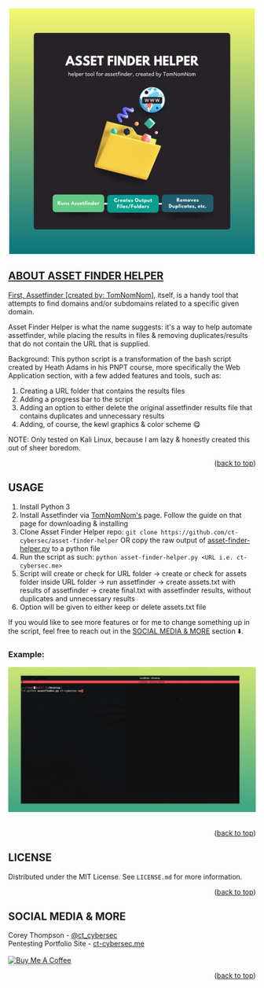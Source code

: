 <a name="readme-top"></a>

<!-- PROJECT SHIELDS 
[![Contributors][contributors-shield]][contributors-url]
[![Forks][forks-shield]][forks-url]
[![Stargazers][stars-shield]][stars-url]
[![Issues][issues-shield]][issues-url]
[![MIT License][license-shield]][license-url]
[![LinkedIn][linkedin-shield]][linkedin-url]
-->

<!-- PROJECT LOGO -->
<br />
<div align="center">
  <a href="https://github.com/ct-cybersec/asset-finder-helper">
    <img src="images/asset-finder-help.png" alt="Logo" width="500" height="500">
</div>

<!-- ABOUT THE PROJECT -->
## ABOUT ASSET FINDER HELPER

First, Assetfinder [created by: [TomNomNom](https://github.com/tomnomnom/assetfinder)], itself, is a handy tool that attempts to find domains and/or subdomains related to a specific given domain.

Asset Finder Helper is what the name suggests: it's a way to help automate assetfinder, while placing the results in files & removing duplicates/results that do not contain the URL that is supplied.

Background: This python script is a transformation of the bash script created by Heath Adams in his PNPT course, more specifically the Web Application section, with a few added features and tools, such as:
1. Creating a URL folder that contains the results files
2. Adding a progress bar to the script
3. Adding an option to either delete the original assetfinder results file that contains duplicates and unnecessary results
4. Adding, of course, the kewl graphics & color scheme 😋

NOTE: Only tested on Kali Linux, because I am lazy & honestly created this out of sheer boredom.

<p align="right">(<a href="#readme-top">back to top</a>)</p>

<!-- USAGE EXAMPLES -->
## USAGE
1. Install Python 3
2. Install Assetfinder via [TomNomNom's](https://github.com/tomnomnom/assetfinder) page. Follow the guide on that page for downloading & installing
3. Clone Asset Finder Helper repo: `git clone https://github.com/ct-cybersec/asset-finder-helper` OR copy the raw output of [asset-finder-helper.py](https://raw.githubusercontent.com/ct-cybersec/asset-finder-helper/main/asset-finder-helper.py) to a python file
2. Run the script as such: `python asset-finder-helper.py <URL i.e. ct-cybersec.me>`
3. Script will create or check for URL folder -> create or check for assets folder inside URL folder -> run assetfinder -> create assets.txt with results of assetfinder -> create final.txt with assetfinder results, without duplicates and unnecessary results
4. Option will be given to either keep or delete assets.txt file

If you would like to see more features or for me to change something up in the script, feel free to reach out in the [SOCIAL MEDIA & MORE](https://github.com/ct-cybersec/asset-finder-helper#social-media--more) section ⬇️.

### Example:
<div align="center">
  <a href="https://github.com/ct-cybersec/asset-finder-helper">
    <img src="images/asset-finder-help-gif2.gif" alt="Gif">
  </a>
</div>
</br>

<p align="right">(<a href="#readme-top">back to top</a>)</p>

<!-- LICENSE -->
## LICENSE

Distributed under the MIT License. See `LICENSE.md` for more information.

<p align="right">(<a href="#readme-top">back to top</a>)</p>


<!-- PENTESTING PORTFOLIO SITE -->
## SOCIAL MEDIA & MORE

Corey Thompson - [@ct_cybersec](https://twitter.com/ct_cybersec)<br />
Pentesting Portfolio Site - [ct-cybersec.me](https://ct-cybersec.me)<br /><br />
<a href="https://www.buymeacoffee.com/ctcybersec" target="_blank"><img src="https://www.buymeacoffee.com/assets/img/custom_images/orange_img.png" alt="Buy Me A Coffee" style="height: 41px !important;width: 174px !important;box-shadow: 0px 3px 2px 0px rgba(190, 190, 190, 0.5) !important;-webkit-box-shadow: 0px 3px 2px 0px rgba(190, 190, 190, 0.5) !important;" ></a>

<p align="right">(<a href="#readme-top">back to top</a>)</p>


<!-- MARKDOWN LINKS & IMAGES -->
<!-- https://www.markdownguide.org/basic-syntax/#reference-style-links -->
[contributors-shield]: https://img.shields.io/github/contributors/othneildrew/Best-README-Template.svg?style=for-the-badge
[contributors-url]: https://github.com/ct-cybersec/password-generator/graphs/contributors
[forks-shield]: https://img.shields.io/github/forks/othneildrew/Best-README-Template.svg?style=for-the-badge
[forks-url]: https://github.com/ct-cybersec/password-generator/network/members
[stars-shield]: https://img.shields.io/github/stars/othneildrew/Best-README-Template.svg?style=for-the-badge
[stars-url]: https://github.com/ct-cybersec/password-generator/stargazers
[issues-shield]: https://img.shields.io/github/issues/othneildrew/Best-README-Template.svg?style=for-the-badge
[issues-url]: https://github.com/ct-cybersec/password-generator/issues
[license-shield]: https://img.shields.io/github/license/othneildrew/Best-README-Template.svg?style=for-the-badge
[license-url]: https://github.com/ct-cybersec/password-generator/blob/main/LICENSE
[linkedin-shield]: https://img.shields.io/badge/-LinkedIn-black.svg?style=for-the-badge&logo=linkedin&colorB=555
[linkedin-url]: https://www.linkedin.com/in/coreythompson42/
[product-screenshot]: images/asset-finder-help-gif.gif
[Next.js]: https://img.shields.io/badge/next.js-000000?style=for-the-badge&logo=nextdotjs&logoColor=white
[Next-url]: https://nextjs.org/
[React.js]: https://img.shields.io/badge/React-20232A?style=for-the-badge&logo=react&logoColor=61DAFB
[React-url]: https://reactjs.org/
[Vue.js]: https://img.shields.io/badge/Vue.js-35495E?style=for-the-badge&logo=vuedotjs&logoColor=4FC08D
[Vue-url]: https://vuejs.org/
[Angular.io]: https://img.shields.io/badge/Angular-DD0031?style=for-the-badge&logo=angular&logoColor=white
[Angular-url]: https://angular.io/
[Svelte.dev]: https://img.shields.io/badge/Svelte-4A4A55?style=for-the-badge&logo=svelte&logoColor=FF3E00
[Svelte-url]: https://svelte.dev/
[Laravel.com]: https://img.shields.io/badge/Laravel-FF2D20?style=for-the-badge&logo=laravel&logoColor=white
[Laravel-url]: https://laravel.com
[Bootstrap.com]: https://img.shields.io/badge/Bootstrap-563D7C?style=for-the-badge&logo=bootstrap&logoColor=white
[Bootstrap-url]: https://getbootstrap.com
[JQuery.com]: https://img.shields.io/badge/jQuery-0769AD?style=for-the-badge&logo=jquery&logoColor=white
[JQuery-url]: https://jquery.com 
